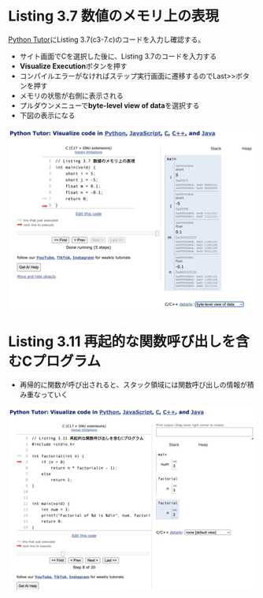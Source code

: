 # Listing 3.7 数値のメモリ上の表現
[Python Tutor](https://pythontutor.com/)にListing 3.7(c3-7.c)のコードを入力し確認する。

* サイト画面でCを選択した後に、Listing 3.7のコードを入力する
* **Visualize Execution**ボタンを押す
* コンパイルエラーがなければステップ実行画面に遷移するのでLast>>ボタンを押す
* メモリの状態が右側に表示される
* プルダウンメニューで**byte-level view of data**を選択する
* 下図の表示になる

![](img/c3-7_python_tutor.jpg)


# Listing 3.11 再起的な関数呼び出しを含むCプログラム

* 再帰的に関数が呼び出されると、スタック領域には関数呼び出しの情報が積み重なっていく

![](img/c3-11_python_tutor.jpg)
